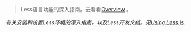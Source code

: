 > Less语言功能的深入指南。去看看[Overview](/#overview) 。

_有关安装和设置Less环境的深入指南，以及Less开发文档。见[Using Less.js](/usage)._
